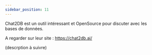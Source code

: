 ```yaml
---
sidebar_position: 11
---
```

Chat2DB est un outil intéressant et OpenSource pour discuter avec les bases de données.

A regarder sur leur site : https://chat2db.ai/


(descrption à suivre)